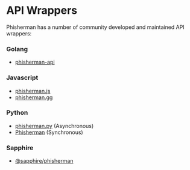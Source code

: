 # API Wrappers

Phisherman has a number of community developed and maintained API wrappers:

### Golang
- [phisherman-api](https://github.com/benny-discord/phisherman)

### Javascript
- [phisherman.js](https://www.npmjs.com/package/phisherman.js)
- [phisherman.gg](https://www.npmjs.com/package/phisherman.gg)

### Python
- [phisherman.py](https://github.com/QristaLabs/phisherman.py) (Asynchronous)
- [Phisherman](https://github.com/IlluminatiFish/Phisherman) (Synchronous)

### Sapphire
- [@sapphire/phisherman](https://www.npmjs.com/package/@sapphire/phisherman)
